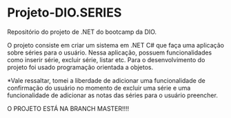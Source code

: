 # Projeto-DIO.SERIES
Repositório do projeto de .NET do bootcamp da DIO. 

O projeto consiste em criar um sistema em .NET C# que faça uma aplicação sobre séries
para o usuário. Nessa aplicação, possuem funcionalidades como inserir série, excluir
série, listar etc. Para o desenvolvimento do projeto foi usado programação
orientada a objetos.

*Vale ressaltar, tomei a liberdade de adicionar uma funcionalidade de confirmação
do usuário no momento de excluir uma série e uma funcionalidade de adicionar
as notas das séries para o usuário preencher.

O PROJETO ESTÁ NA BRANCH MASTER!!!!
